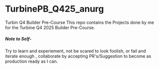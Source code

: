 # TurbinePB_Q425_anurg
Turbin Q4 Builder Pre-Course
This repo contains the Projects done by me for the Turbine Q4 2025 Builder Pre-Course. 

##### Note to Self- 
Try to learn and experiement, not be scared to look foolish, or fail and iterate enough , collaborate by accepting PR's/Suggestion to become as production ready as I can.

